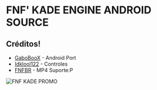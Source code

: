 # FNF' KADE ENGINE ANDROID SOURCE
## Créditos!
- [GaboBooX](https://www.youtube.com/@GaboBooX) - Android Port
- [Idklool122](https://www.youtube.com/@idklool122) - Controles
- [FNFBR](https://www.youtube.com/@FNF-BR) - MP4 Suporte:P

![FNF KADE PROMO](https://github.com/Luisanimegame/imagens-fnfmods/blob/main/FNFKADE.png)